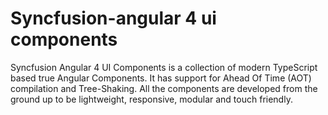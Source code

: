 # Syncfusion-angular 4 ui components

Syncfusion Angular 4 UI Components is a collection of modern TypeScript based true Angular Components. It has support for Ahead Of Time (AOT) compilation and Tree-Shaking. All the components are developed from the ground up to be lightweight, responsive, modular and touch friendly.
